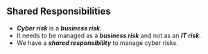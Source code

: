 ## Shared Responsibilities

* **_Cyber risk_** is a **_business risk_**. 
* It needs to be managed as a **_business risk_** and not as an **_IT risk_**.
* We have a **_shared responsibility_** to manage cyber risks.
